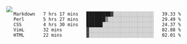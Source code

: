 

<a href="https://github.com/anuraghazra/github-readme-stats">
  <img align="left" src="https://github-readme-stats.vercel.app/api?username=kfly8&count_private=true&show_icons=true&theme=calm" />
</a>


<!--START_SECTION:waka-->
```text
Markdown   7 hrs 17 mins   █████████▓░░░░░░░░░░░░░░░   39.33 % 
Perl       5 hrs 27 mins   ███████▒░░░░░░░░░░░░░░░░░   29.49 % 
CSS        4 hrs 30 mins   ██████░░░░░░░░░░░░░░░░░░░   24.37 % 
VimL       32 mins         ▓░░░░░░░░░░░░░░░░░░░░░░░░   02.88 % 
HTML       22 mins         ▓░░░░░░░░░░░░░░░░░░░░░░░░   02.01 % 
```
<!--END_SECTION:waka-->
